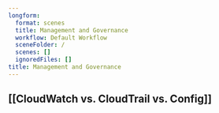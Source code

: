 ```yaml
---
longform:
  format: scenes
  title: Management and Governance
  workflow: Default Workflow
  sceneFolder: /
  scenes: []
  ignoredFiles: []
title: Management and Governance
---
```

## [[CloudWatch vs. CloudTrail vs. Config]]

